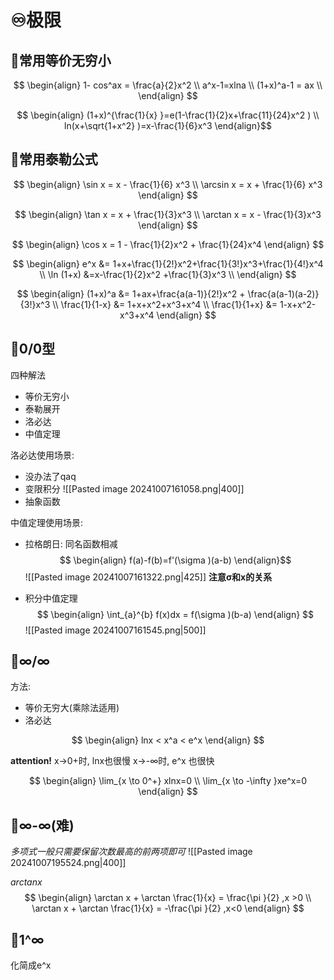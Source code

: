 # ♾️极限
## 💫常用等价无穷小
$$
\begin{align}
1- cos^ax = \frac{a}{2}x^2 \\
a^x-1=xlna \\ 
(1+x)^a-1 = ax \\
\end{align}
$$

$$
\begin{align}
(1+x)^{\frac{1}{x} }=e(1-\frac{1}{2}x+\frac{11}{24}x^2  ) \\
ln(x+\sqrt{1+x^2} )=x-\frac{1}{6}x^3 
\end{align}$$


## 💫常用泰勒公式
$$
\begin{align}
\sin x =  x - \frac{1}{6} x^3 \\
\arcsin x = x + \frac{1}{6} x^3
\end{align}
$$

$$
\begin{align}
\tan x = x + \frac{1}{3}x^3 \\
\arctan x = x - \frac{1}{3}x^3
\end{align}
$$


$$
\begin{align}
\cos x = 1 - \frac{1}{2}x^2 + \frac{1}{24}x^4  
\end{align}
$$

$$
\begin{align}
e^x &= 1+x+\frac{1}{2!}x^2+\frac{1}{3!}x^3+\frac{1}{4!}x^4 \\
\ln (1+x)   &=x-\frac{1}{2}x^2 +\frac{1}{3}x^3 \\
\end{align}
$$

$$
\begin{align}
(1+x)^a &= 1+ax+\frac{a(a-1)}{2!}x^2 + \frac{a(a-1)(a-2)}{3!}x^3  \\
\frac{1}{1-x} &= 1+x+x^2+x^3+x^4 \\
\frac{1}{1+x} &= 1-x+x^2-x^3+x^4 
\end{align}
$$

## 💫0/0型
四种解法
- 等价无穷小
- 泰勒展开
- 洛必达
- 中值定理

洛必达使用场景:
- 没办法了qaq
- 变限积分
![[Pasted image 20241007161058.png|400]]
- 抽象函数

中值定理使用场景:
- 拉格朗日: 同名函数相减
$$
\begin{align}
f(a)-f(b)=f'(\sigma )(a-b)
\end{align}​
$$
![[Pasted image 20241007161322.png|425]]
**注意σ和x的关系**

- 积分中值定理
$$
\begin{align}
\int_{a}^{b} f(x)dx = f(\sigma )(b-a)
\end{align}
$$
![[Pasted image 20241007161545.png|500]]



## 💫∞/∞
方法:
- 等价无穷大(乘除法适用)
- 洛必达

$$
\begin{align}
lnx < x^a < e^x
\end{align}
$$

**attention!**
x->0+时, lnx也很慢
x->-∞时, e^x 也很快

$$
\begin{align}
\lim_{x \to 0^+} xlnx=0 \\
\lim_{x \to -\infty }xe^x=0
\end{align}
$$


## 💫∞-∞(难)
*多项式一般只需要保留次数最高的前两项即可*
![[Pasted image 20241007195524.png|400]]


*arctanx*
$$
\begin{align}
\arctan x + \arctan \frac{1}{x} = \frac{\pi }{2}  ,x >0 \\
\arctan x + \arctan \frac{1}{x} = -\frac{\pi }{2}  ,x<0
\end{align}
$$



## 💫1^∞
化简成e^x







